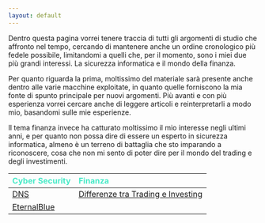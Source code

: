 ```yaml
---
layout: default
---
```


Dentro questa pagina vorrei tenere traccia di tutti gli argomenti di studio che affronto nel tempo, cercando di mantenere anche un ordine cronologico più fedele possibile, limitandomi a quelli che, per il momento, sono i miei due più grandi interessi. La sicurezza informatica e il mondo della finanza. 

Per quanto riguarda la prima, moltissimo del materiale sarà presente anche dentro alle varie macchine exploitate, in quanto quelle forniscono la mia fonte di spunto principale per nuovi argomenti. Più avanti e con più esperienza vorrei cercare anche di leggere articoli e reinterpretarli a modo mio, basandomi sulle mie esperienze. 

Il tema finanza invece ha catturato moltissimo il mio interesse negli ultimi anni, e per quanto non possa dire di essere un esperto in sicurezza informatica, almeno è un terreno di battaglia che sto imparando a riconoscere, cosa che non mi sento di poter dire per il mondo del trading e degli investimenti.


| <span style="color:#46eac7">Cyber Security</span>          | <span style="color:#46eac7">Finanza</span> |
|:-----------------------------------------------------------|:-------------------------------------------|
| <a href="{{ site.cybersec.dns }}" target="_blank">DNS</a>  | <a href="{{ site.finance.trading-investing }}" target="_blank">Differenze tra Trading e Investing</a> |
| <a href="{{ site.cybersec.eternalblue }}" target="_blank">EternalBlue</a>  |   |

